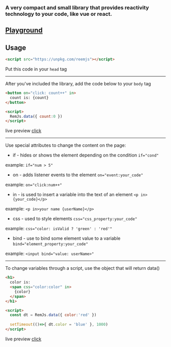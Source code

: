 ### **A very compact and small library that provides reactivity technology to your code, like vue or react.**
## [Playground](https://codesandbox.io/s/sharp-bas-o8gzju?file=/index.html)
## Usage
```html
<script src="https://unpkg.com/reemjs"></script>
```
Put this code in your `head` tag
***
After you've included the library, add the code below to your `body` tag
```html
<button on="click: count++" in>
  count is: {count}
</button>

<script>
  RemJs.data({ count:0 })
</script>
```
live preview [click](https://remjs.netlify.app/tests/1)
***
Use special attributes to change the content on the page:
- if - hides or shows the element depending on the condition `if="cond"` 

example: `if="num > 5"`
- on - adds listener events to the element `on="event:your_code"`

example: `on="click:num++"`
- in - is used to insert a variable into the text of an element `<p in>{your_code}</p>`

example: `<p in>your name {userName}</p>`
- css - used to style elements `css="css_property:your_code"`

example: `css="color: isValid ? 'green' : 'red'"`
- bind - use to bind some element value to a variable `bind="element_property:your_code"`

example: `<input bind="value: userName>"`
****
To change variables through a script, use the object that will return data()
```html
<h1>
  color is:
  <span css="color:color" in>
    {color}
  </span>
</h1>

<script> 
  const dt = RemJs.data({ color:'red' })
    
  setTimeout(()=>{ dt.color = 'blue' }, 1000)
</script>
```
live preview [click](https://remjs.netlify.app/tests/2)

